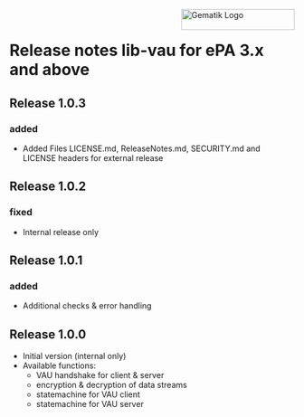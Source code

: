 <img align="right" width="200" height="37" src="Gematik_Logo_Flag_With_Background.png" alt="Gematik Logo"/> <br/>

# Release notes lib-vau for ePA 3.x and above

## Release 1.0.3

### added
- Added Files LICENSE.md, ReleaseNotes.md, SECURITY.md and LICENSE headers for external release

## Release 1.0.2

### fixed
- Internal release only

## Release 1.0.1

### added
- Additional checks & error handling

## Release 1.0.0
- Initial version (internal only)
- Available functions:
  - VAU handshake for client & server
  - encryption & decryption of data streams
  - statemachine for VAU client
  - statemachine for VAU server
